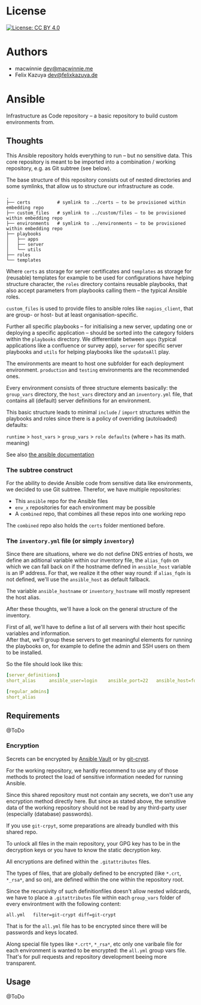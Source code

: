 # License
[![License: CC BY 4.0](https://img.shields.io/badge/License-CC%20BY%204.0-lightgrey.svg)](https://creativecommons.org/licenses/by/4.0/)

# Authors
- macwinnie <dev@macwinnie.me>
- Felix Kazuya <dev@felixkazuya.de>

# Ansible
Infrastructure as Code repository – a basic repository to build custom environments from.

## Thoughts

This Ansible repository holds everything to run – but no sensitive data. This
core repository is meant to be imported into a combination / working repository,
e.g. as Git subtree (see below).

The base structure of this repository consists out of nested directories and some
symlinks, that allow us to structure our infrastructure as code.

```
.
├── certs          # symlink to ../certs – to be provisioned within embedding repo
├── custom_files   # symlink to ../custom/files – to be provisioned within embedding repo
├── environments   # symlink to ../environments – to be provisioned within embedding repo
├── playbooks
│   ├── apps
│   ├── server
│   └── utils
├── roles
└── templates

```

Where `certs` as storage for server certificates and `templates` as storage for
(reusable) templates for example to be used for configurations have helping
structure character, the `roles` directory contains reusable playbooks,
that also accept parameters from playbooks calling them – the typical Ansible
roles.

`custom_files` is used to provide files to ansible roles like `nagios_client`,
that are group- or host- but at least organisation-specific.

Further all specific playbooks – for initialising a new server, updating one or
deploying a specific application – should be sorted into the category folders
within the `playbooks` directory. We differentiate between `apps` (typical
applications like a confluence or survey app), `server` for specific server
playbooks and `utils` for helping playbooks like the `updateAll` play.

The environments are meant to host one subfolder for each deployment
environment. `production` and `testing` environments are the recommended ones.

Every environment consists of three structure elements basically: the
`group_vars` directory, the `host_vars` directory and an `inventory.yml` file,
that contains all (default) server definitions for an environment.

This basic structure leads to minimal `include` / `import` structures within the
playbooks and roles since there is a policy of overriding (autoloaded) defaults:

`runtime` > `host_vars` > `group_vars` > `role defaults` (where `>` has its math. meaning)

See also [the ansible documentation](https://docs.ansible.com/ansible/latest/user_guide/playbooks_variables.html#variable-precedence-where-should-i-put-a-variable)

### The subtree construct

For the ability to devide Ansible code from sensitive data like environments, we
decided to use Git subtree. Therefor, we have multiple repositories:

* This `ansible` repo for the Ansible files
* `env_x` repositories for each environment may be possible
* A `combined` repo, that combines all these repos into one working repo

The `combined` repo also holds the `certs` folder mentioned before.


### The `inventory.yml` file (or simply `inventory`)

Since there are situations, where we do not define DNS entries of hosts, we
define an aditional variable within our inventory file, the `alias_fqdn` on
which we can fall back on if the hostname defined in `ansible_host` variable
is an IP address. For that, we realize it the other way round: if `alias_fqdn`
is not defined, we'll use the `ansible_host` as default fallback.

The variable `ansible_hostname` or `inventory_hostname` will mostly represent
the host alias.

After these thoughts, we'll have a look on the general structure of the
inventory.

First of all, we'll have to define a list of all servers with their host specific
variables and information.  
After that, we'll group these servers to get meaningful elements for running the
playbooks on, for example to define the admin and SSH users on them to be installed.

So the file should look like this:

```yml
[server_definitions]
short_alias     ansible_user=login    ansible_port=22   ansible_host=fqdn_or_ip   alias_fqdn=fqdn_if_ip_on_host

[regular_admins]
short_alias
```

## Requirements

@ToDo

### Encryption

Secrets can be encrypted by [Ansible Vault](https://docs.ansible.com/ansible/latest/user_guide/vault.html)
or by [git-crypt](https://github.com/AGWA/git-crypt).

For the working repository, we hardly recommend to use any of those methods
to protect the load of sensitive information needed for running Ansible.

Since this shared repository must not contain any secrets, we don't use any
encryption method directly here. But since as stated above, the sensitive data
of the working repository should not be read by any third-party user (especially
(database) passwords).

If you use `git-crpyt`, some preparations are already bundled with this shared repo.

To unlock all files in the main repository, your GPG key has to be in the
decryption keys or you have to know the static decryption key.

All encryptions are defined within the `.gitattributes` files.

The types of files, that are globally defined to be encrypted (like `*.crt`,
`*_rsa*`, and so on), are defined within the one within the repository root.

Since the recursivity of such definitionfiles doesn't allow nested wildcards,
we have to place a `.gitattributes` file within each `group_vars` folder of
every environtment with the following content:

```
all.yml   filter=git-crypt diff=git-crypt
```

That is for the `all.yml` file has to be encrypted since there will be passwords
and keys located.

Along special file types like `*.crt*`, `*_rsa*`, etc only one varibale file for
each environment is wanted to be encrypted: the `all.yml` group vars file.
That's for pull requests and repository development beeing more transparent.



## Usage

@ToDo
